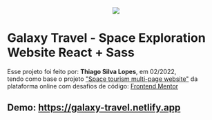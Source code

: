 <!---->
<div align="center">
<img src="./ReadMeFiles/app.jpg" align="center">
</div>

# Galaxy Travel - Space Exploration Website React + Sass

<p>Esse projeto foi feito por: <strong>Thiago Silva Lopes</strong>, em 02/2022,</br>
tendo como base o projeto <a href="https://www.frontendmentor.io/challenges/space-tourism-multipage-website-gRWj1URZ3" target="_blank">"Space tourism multi-page website"</a>
da plataforma online com desafios de código: <a href="https://www.frontendmentor.io/" target="_blank">
Frontend Mentor</a></p>

## Demo: https://galaxy-travel.netlify.app
